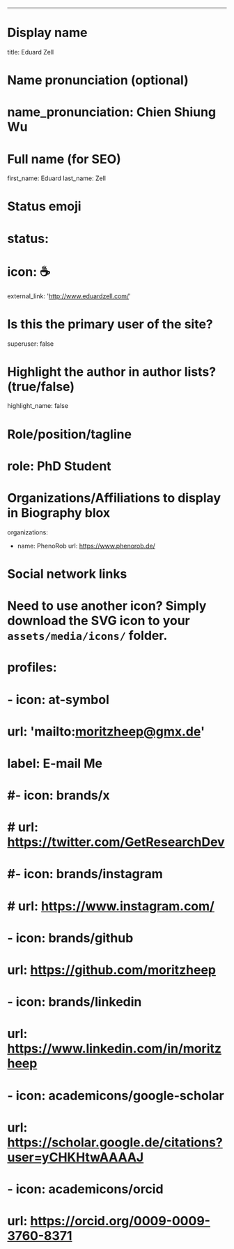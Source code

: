 ---
# Display name
title: Eduard Zell

# Name pronunciation (optional)
# name_pronunciation: Chien Shiung Wu

# Full name (for SEO)
first_name: Eduard
last_name: Zell

# Status emoji
# status:
#   icon: ☕️

external_link: 'http://www.eduardzell.com/'

# Is this the primary user of the site?
superuser: false

# Highlight the author in author lists? (true/false)
highlight_name: false

# Role/position/tagline
# role: PhD Student

# Organizations/Affiliations to display in Biography blox
organizations:
  - name: PhenoRob
    url: https://www.phenorob.de/

# Social network links
# Need to use another icon? Simply download the SVG icon to your `assets/media/icons/` folder.
# profiles:
#   - icon: at-symbol
#     url: 'mailto:moritzheep@gmx.de'
#     label: E-mail Me
#   #- icon: brands/x
#   #  url: https://twitter.com/GetResearchDev
#   #- icon: brands/instagram
#   #  url: https://www.instagram.com/
#   - icon: brands/github
#     url: https://github.com/moritzheep
#   - icon: brands/linkedin
#     url: https://www.linkedin.com/in/moritzheep
#   - icon: academicons/google-scholar
#     url: https://scholar.google.de/citations?user=yCHKHtwAAAAJ
#   - icon: academicons/orcid
#     url: https://orcid.org/0009-0009-3760-8371


